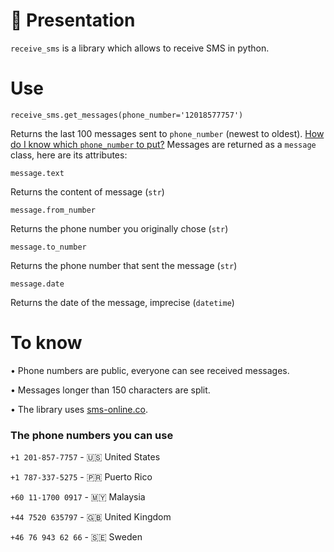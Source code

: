 # 📖 Presentation
`receive_sms` is a library which allows to receive SMS in python.

# Use
```python3
receive_sms.get_messages(phone_number='12018577757')
```
Returns the last 100 messages sent to `phone_number` (newest to oldest). [How do I know which `phone_number` to put?](https://github.com/Emilien-B/receive-sms#the-phone-numbers-you-can-use)
Messages are returned as a `message` class, here are its attributes:
```python3
message.text
```
Returns the content of message (`str`)
```python3
message.from_number
```
Returns the phone number you originally chose (`str`)
```python3
message.to_number
```
Returns the phone number that sent the message (`str`)
```python3
message.date
```
Returns the date of the message, imprecise (`datetime`)

# To know
• Phone numbers are public, everyone can see received messages.

• Messages longer than 150 characters are split.

• The library uses [sms-online.co](https://sms-online.co/). 

### The phone numbers you can use

`+1 201-857-7757` - 🇺🇸 United States

`+1 787-337-5275` - 🇵🇷 Puerto Rico

`+60 11-1700 0917` - 🇲🇾 Malaysia

`+44 7520 635797` - 🇬🇧 United Kingdom

`+46 76 943 62 66` - 🇸🇪 Sweden

